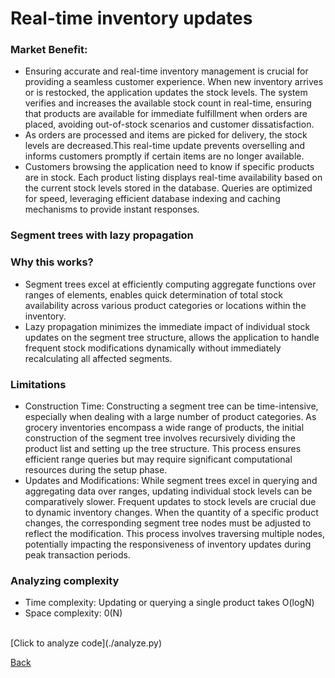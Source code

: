 # Real-time inventory updates
### Market Benefit: ###
- Ensuring accurate and real-time inventory management is crucial for providing a seamless customer experience. When new inventory arrives or is restocked, the application updates the stock levels. The system verifies and increases the available stock count in real-time, ensuring that products are available for immediate fulfillment when orders are placed, avoiding out-of-stock scenarios and customer dissatisfaction.
- As orders are processed and items are picked for delivery, the stock levels are decreased.This real-time update prevents overselling and informs customers promptly if certain items are no longer available.
- Customers browsing the application need to know if specific products are in stock. Each product listing displays real-time availability based on the current stock levels stored in the database. Queries are optimized for speed, leveraging efficient database indexing and caching mechanisms to provide instant responses.

### Segment trees with lazy propagation <br>
  ### Why this works?
  - Segment trees excel at efficiently computing aggregate functions over ranges of elements, enables quick determination of total stock availability across various product categories or locations within the inventory.
  - Lazy propagation minimizes the immediate impact of individual stock updates on the segment tree structure, allows the application to handle frequent stock modifications dynamically without immediately recalculating all affected segments.
    <br>
  ### Limitations
  - Construction Time: Constructing a segment tree can be time-intensive, especially when dealing with a large number of product categories. As grocery inventories encompass a wide range of products, the initial construction of the segment tree involves recursively dividing the product list and setting up the tree structure. This process ensures efficient range queries but may require significant computational resources during the setup phase.
  - Updates and Modifications: While segment trees excel in querying and aggregating data over ranges, updating individual stock levels can be comparatively slower. Frequent updates to stock levels are crucial due to dynamic inventory changes. When the quantity of a specific product changes, the corresponding segment tree nodes must be adjusted to reflect the modification. This process involves traversing multiple nodes, potentially impacting the responsiveness of inventory updates during peak transaction periods. <br>
  ### Analyzing complexity <br>
  - Time complexity: Updating or querying a single product takes O(logN)
  - Space complexity: 0(N)
  <br>
  [Click to analyze code](./analyze.py)
  



[Back](README.md#applying-dsa-to-achieve-key-functionalities)

